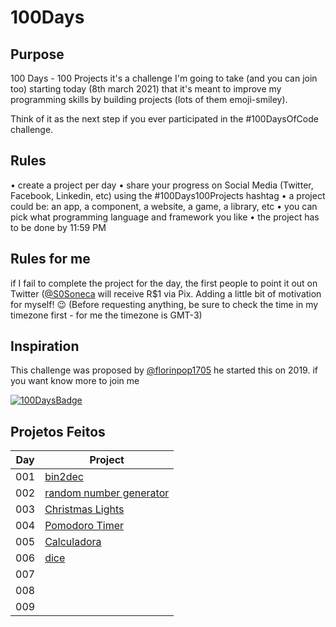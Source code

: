 # 100Days

## Purpose

100 Days - 100 Projects it's a challenge I'm going to take (and you can join too) starting today (8th march 2021) that it's meant to improve my programming skills by building projects (lots of them emoji-smiley).

Think of it as the next step if you ever participated in the #100DaysOfCode challenge.

## Rules

• create a project per day
• share your progress on Social Media (Twitter, Facebook, Linkedin, etc) using the #100Days100Projects hashtag
• a project could be: an app, a component, a website, a game, a library, etc
• you can pick what programming language and framework you like
• the project has to be done by 11:59 PM

## Rules for me

if I fail to complete the project for the day, the first people to point it out on Twitter ([@S0Soneca](https://twitter.com/S0Soneca) will receive R$1 via Pix. Adding a little bit of motivation for myself! 😉 (Before requesting anything, be sure to check the time in my timezone first - for me the timezone is GMT-3)

## Inspiration

This challenge was proposed by [@florinpop1705](https://twitter.com/florinpop1705) he started this on 2019. if you want know more to join me

[![100DaysBadge](https://img.shields.io/badge/100DaysChallenge-9732a8)](https://www.florin-pop.com/blog/2019/09/100-days-100-projects/)

## Projetos Feitos

| Day | Project                                                                           |
| --- | --------------------------------------------------------------------------------- |
| 001 | [bin2dec](https://sones-100days.netlify.app/bin2dec/bin2dec.html)                 |
| 002 | [random number generator](https://sones-100days.netlify.app/randomnumber/random)  |
| 003 | [Christmas Lights](https://sones-100days.netlify.app/christmaslights/lights.html) |
| 004 | [Pomodoro Timer](https://sones-100days.netlify.app/pomodoro/pomodoro.html)        |
| 005 | [Calculadora](https://sones-100days.netlify.app/calculator/calculator.html)        |
| 006 | [dice](https://sones-100days.netlify.app/dice/dice.html)        |
| 007 |
| 008 |
| 009 |
